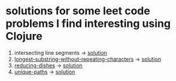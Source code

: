 # solutions for some leet code problems I find interesting using Clojure

1. intersecting line segments -> [solution](https://github.com/oeyazgan/clojure-problems/blob/main/intersecting-line-segments.clj)
2. [longest-substring-without-repeating-characters](https://leetcode.com/problems/longest-substring-without-repeating-characters/) -> [solution](https://github.com/oeyazgan/clojure-problems/blob/main/2-longest-substring-len-without-repeating.clj)
3. [reducing-dishes](https://leetcode.com/problems/reducing-dishes/) -> [solution](https://github.com/oeyazgan/clojure-problems/blob/main/3-reducing-dishes.clj)
4. [unique-paths](https://leetcode.com/problems/unique-paths/) -> [solution](https://github.com/oeyazgan/clojure-problems/blob/main/4-unique-paths.clj)

